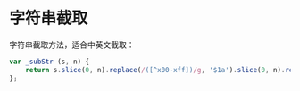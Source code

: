 字符串截取
===

字符串截取方法，适合中英文截取：

```js
var _subStr (s, n) {
    return s.slice(0, n).replace(/([^x00-xff])/g, '$1a').slice(0, n).replace(/([^x00-xff])a/g, '$1');
};
```
